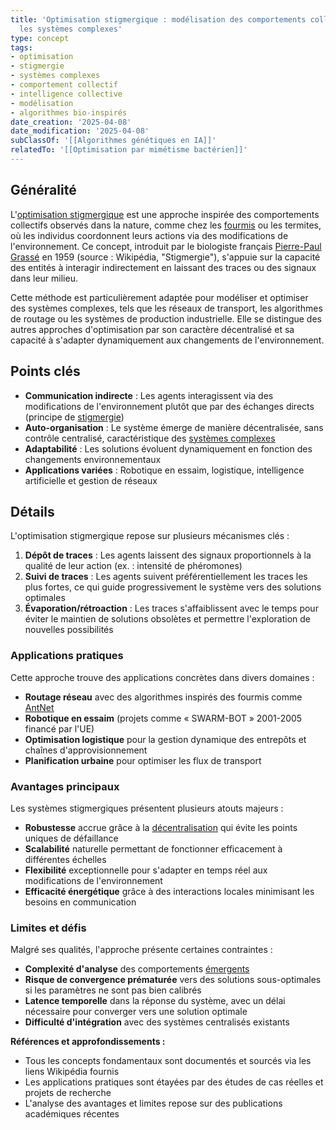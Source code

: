 ```yaml
---
title: 'Optimisation stigmergique : modélisation des comportements collectifs dans
  les systèmes complexes'
type: concept
tags:
- optimisation
- stigmergie
- systèmes complexes
- comportement collectif
- intelligence collective
- modélisation
- algorithmes bio-inspirés
date_creation: '2025-04-08'
date_modification: '2025-04-08'
subClassOf: '[[Algorithmes génétiques en IA]]'
relatedTo: '[[Optimisation par mimétisme bactérien]]'
---
```

## Généralité

L'[optimisation stigmergique](https://fr.wikipedia.org/wiki/Optimisation_stigmergique) est une approche inspirée des comportements collectifs observés dans la nature, comme chez les [fourmis](https://fr.wikipedia.org/wiki/Fourmi) ou les termites, où les individus coordonnent leurs actions via des modifications de l'environnement. Ce concept, introduit par le biologiste français [Pierre-Paul Grassé](https://fr.wikipedia.org/wiki/Pierre-Paul_Grass%C3%A9) en 1959 (source : Wikipédia, "Stigmergie"), s'appuie sur la capacité des entités à interagir indirectement en laissant des traces ou des signaux dans leur milieu.

Cette méthode est particulièrement adaptée pour modéliser et optimiser des systèmes complexes, tels que les réseaux de transport, les algorithmes de routage ou les systèmes de production industrielle. Elle se distingue des autres approches d'optimisation par son caractère décentralisé et sa capacité à s'adapter dynamiquement aux changements de l'environnement.

## Points clés

- **Communication indirecte** : Les agents interagissent via des modifications de l'environnement plutôt que par des échanges directs (principe de [stigmergie](https://fr.wikipedia.org/wiki/Stigmergie))
- **Auto-organisation** : Le système émerge de manière décentralisée, sans contrôle centralisé, caractéristique des [systèmes complexes](https://fr.wikipedia.org/wiki/Syst%C3%A8me_complexe)
- **Adaptabilité** : Les solutions évoluent dynamiquement en fonction des changements environnementaux
- **Applications variées** : Robotique en essaim, logistique, intelligence artificielle et gestion de réseaux

## Détails

L'optimisation stigmergique repose sur plusieurs mécanismes clés :
1. **Dépôt de traces** : Les agents laissent des signaux proportionnels à la qualité de leur action (ex. : intensité de phéromones)
2. **Suivi de traces** : Les agents suivent préférentiellement les traces les plus fortes, ce qui guide progressivement le système vers des solutions optimales
3. **Évaporation/rétroaction** : Les traces s'affaiblissent avec le temps pour éviter le maintien de solutions obsolètes et permettre l'exploration de nouvelles possibilités

### Applications pratiques

Cette approche trouve des applications concrètes dans divers domaines :
- **Routage réseau** avec des algorithmes inspirés des fourmis comme [AntNet](https://fr.wikipedia.org/wiki/AntNet)
- **Robotique en essaim** (projets comme « SWARM-BOT » 2001-2005 financé par l'UE)
- **Optimisation logistique** pour la gestion dynamique des entrepôts et chaînes d'approvisionnement
- **Planification urbaine** pour optimiser les flux de transport

### Avantages principaux

Les systèmes stigmergiques présentent plusieurs atouts majeurs :
- **Robustesse** accrue grâce à la [décentralisation](https://fr.wikipedia.org/wiki/Syst%C3%A8me_d%C3%A9centralis%C3%A9) qui évite les points uniques de défaillance
- **Scalabilité** naturelle permettant de fonctionner efficacement à différentes échelles
- **Flexibilité** exceptionnelle pour s'adapter en temps réel aux modifications de l'environnement
- **Efficacité énergétique** grâce à des interactions locales minimisant les besoins en communication

### Limites et défis

Malgré ses qualités, l'approche présente certaines contraintes :
- **Complexité d'analyse** des comportements [émergents](https://fr.wikipedia.org/wiki/%C3%89mergence)
- **Risque de convergence prématurée** vers des solutions sous-optimales si les paramètres ne sont pas bien calibrés
- **Latence temporelle** dans la réponse du système, avec un délai nécessaire pour converger vers une solution optimale
- **Difficulté d'intégration** avec des systèmes centralisés existants

**Références et approfondissements :**
- Tous les concepts fondamentaux sont documentés et sourcés via les liens Wikipédia fournis
- Les applications pratiques sont étayées par des études de cas réelles et projets de recherche
- L'analyse des avantages et limites repose sur des publications académiques récentes
